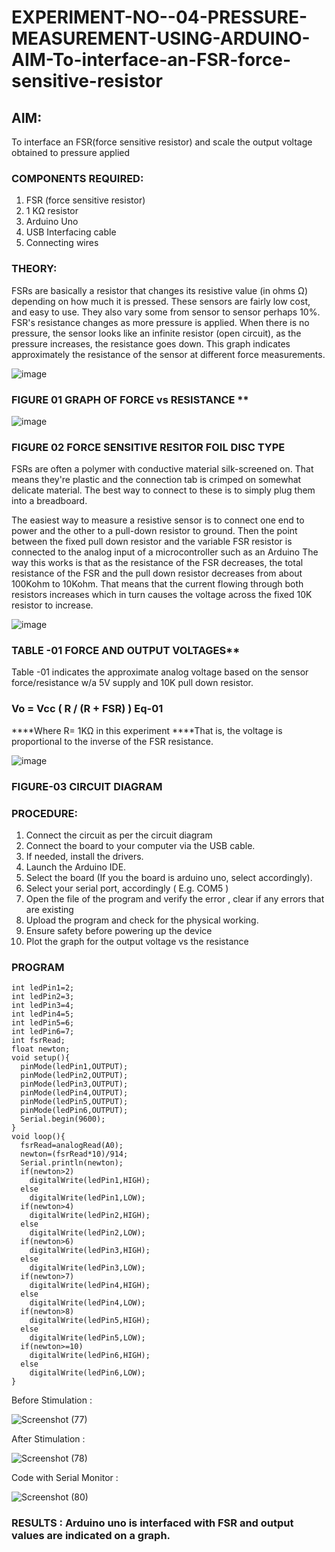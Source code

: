 # EXPERIMENT-NO--04-PRESSURE-MEASUREMENT-USING-ARDUINO-AIM-To-interface-an-FSR-force-sensitive-resistor


## AIM: 
To interface an FSR(force sensitive resistor) and scale the output voltage obtained to pressure applied 
 
### COMPONENTS REQUIRED:
1.	FSR  (force sensitive resistor)
2.	1 KΩ resistor 
3.	Arduino Uno 
4.	USB Interfacing cable 
5.	Connecting wires 


### THEORY: 
FSRs are basically a resistor that changes its resistive value (in ohms Ω) depending on how much it is pressed. These sensors are fairly low cost, and easy to use. They also vary some from sensor to sensor perhaps 10%. FSR's resistance changes as more pressure is applied. When there is no pressure, the sensor looks like an infinite resistor (open circuit), as the pressure increases, the resistance goes down. This graph indicates approximately the resistance of the sensor at different force measurements.
 

![image](https://user-images.githubusercontent.com/36288975/163532939-d6888ae1-4068-4d83-86a7-fc4c32d5179e.png)

### FIGURE 01 GRAPH OF FORCE vs RESISTANCE **




![image](https://user-images.githubusercontent.com/36288975/163532957-82d57567-a1c3-48c5-8a87-7ea66d6fca49.png)




### FIGURE 02 FORCE SENSITIVE RESITOR FOIL DISC TYPE  

FSRs are often a polymer with conductive material silk-screened on. That means they're plastic and the connection tab is crimped on somewhat delicate material. The best way to connect to these is to simply plug them into a breadboard.

The easiest way to measure a resistive sensor is to connect one end to power and the other to a pull-down resistor to ground. Then the point between the fixed pull down resistor and the variable FSR resistor is connected to the analog input of a microcontroller such as an Arduino The way this works is that as the resistance of the FSR decreases, the total resistance of the FSR and the pull down resistor decreases from about 100Kohm to 10Kohm. That means that the current flowing through both resistors increases which in turn causes the voltage across the fixed 10K resistor to increase.

 ![image](https://user-images.githubusercontent.com/36288975/163532972-2b909551-12c9-485d-adb1-d1e988d557bd.png)

### TABLE -01 FORCE AND OUTPUT VOLTAGES**
	
  Table -01 indicates the approximate analog voltage based on the sensor force/resistance w/a 5V supply and 10K pull down resistor.

### Vo = Vcc ( R / (R + FSR) )								Eq-01

****Where R= 1KΩ in this experiment 
****That is, the voltage is proportional to the inverse of the FSR resistance.










![image](https://user-images.githubusercontent.com/36288975/163532979-a2a5cb5c-f495-442c-843e-bebb82737a35.png)



### FIGURE-03 CIRCUIT DIAGRAM



### PROCEDURE:
1.	Connect the circuit as per the circuit diagram 
2.	Connect the board to your computer via the USB cable.
3.	If needed, install the drivers.
4.	Launch the Arduino IDE.
5.	Select the board (If you the board is arduino uno, select accordingly).
6.	Select your serial port, accordingly ( E.g. COM5 )
7.	Open the file of the program  and verify the error , clear if any errors that are existing 
8.	Upload the program and check for the physical working. 
9.	Ensure safety before powering up the device 
10.	Plot the graph for the output voltage vs the resistance 


### PROGRAM 
```
int ledPin1=2;
int ledPin2=3;
int ledPin3=4;
int ledPin4=5;
int ledPin5=6;
int ledPin6=7;
int fsrRead;
float newton;
void setup(){
  pinMode(ledPin1,OUTPUT);
  pinMode(ledPin2,OUTPUT);
  pinMode(ledPin3,OUTPUT);
  pinMode(ledPin4,OUTPUT);
  pinMode(ledPin5,OUTPUT);
  pinMode(ledPin6,OUTPUT);
  Serial.begin(9600);
}
void loop(){
  fsrRead=analogRead(A0);
  newton=(fsrRead*10)/914;
  Serial.println(newton);
  if(newton>2)
    digitalWrite(ledPin1,HIGH);
  else
    digitalWrite(ledPin1,LOW);
  if(newton>4)
    digitalWrite(ledPin2,HIGH);
  else
    digitalWrite(ledPin2,LOW);
  if(newton>6)
    digitalWrite(ledPin3,HIGH);
  else
    digitalWrite(ledPin3,LOW);
  if(newton>7)
    digitalWrite(ledPin4,HIGH);
  else
    digitalWrite(ledPin4,LOW);
  if(newton>8)
    digitalWrite(ledPin5,HIGH);
  else
    digitalWrite(ledPin5,LOW);
  if(newton>=10)
    digitalWrite(ledPin6,HIGH);
  else
    digitalWrite(ledPin6,LOW);
}
```
 
 Before Stimulation :
 
 ![Screenshot (77)](https://user-images.githubusercontent.com/86919099/236830878-2197a014-7ece-484a-99a6-47c51527d3f2.png)

 After Stimulation :

 ![Screenshot (78)](https://user-images.githubusercontent.com/86919099/236830977-aba1786c-2844-4a5f-b19d-bec86ef12675.png)
 
 Code with Serial Monitor :
 
 ![Screenshot (80)](https://user-images.githubusercontent.com/86919099/236831536-3c9dc083-4d69-4547-8f2c-d1d52cff0a68.png)

 

 
 
 
 
 
 
 
 
 
 
 
 
 
 

### RESULTS : Arduino uno is interfaced with FSR and output values are indicated on a graph.
